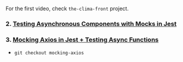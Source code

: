 For the first video, check `the-clima-front` project.

### 2. [Testing Asynchronous Components with Mocks in Jest](https://www.youtube.com/watch?v=uo0psyTxgQM&list=PL8fumNHsC-3NaPNxh2bous6bBDWwJ4r1-&index=3)

### 3. [Mocking Axios in Jest + Testing Async Functions](https://www.youtube.com/watch?v=9Yrd4aZkse8&list=PL8fumNHsC-3NaPNxh2bous6bBDWwJ4r1-&index=4)

- `git checkout mocking-axios`
